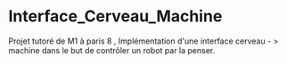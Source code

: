 # Interface_Cerveau_Machine
Projet tutoré de M1 à paris 8 , Implémentation d'une interface cerveau - > machine dans le but de contrôler un robot par la penser.
